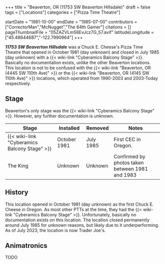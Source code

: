 +++
title = "Beaverton, OR (11753 SW Beaverton Hillsdale)"
draft = false
tags = ["Locations"]
categories = ["Pizza Time Theatre"]


startDate = "1981-10-00"
endDate = "1985-07-00"
contributors = ["CorrectorMan","McNugget","The 64th Gamer"]
citations = []
pageThumbnailFile = "05ZAZVLmS6EvJcz7G_57.avif"
latitudeLongitude = ["45.48644687","-122.7990964"]
+++

***11753 SW Beaverton Hillsdale*** was a Chuck E. Cheese's Pizza Time Theatre that opened in October 1981 (day unknown) and closed in July 1985 (day unknown) with a {{< wiki-link "Cyberamics Balcony Stage" >}}. Basically no documentation exists, unlike the other Beaverton locations. This location is not to be confused with the {{< wiki-link "Beaverton, OR (4445 SW 110th Ave)" >}} or the {{< wiki-link "Beaverton, OR (4145 SW 110th Ave)" >}} locations, which operated from 1990-2003 and 2003-Today respectively.

## Stage

Beaverton's only stage was the {{< wiki-link "Cyberamics Balcony Stage" >}}. However, any further documentation is unknown.

| Stage                                              | Installed    | Removed   | Notes                                           |
|----------------------------------------------------|--------------|-----------|-------------------------------------------------|
| {{< wiki-link "Cyberamics Balcony Stage" >}} | October 1981 | July 1985 | First CEC in Oregon.                            |
| The King                                           | Unknown      | Unknown   | Confirmed by photos taken between 1981 and 1983 |

## History

This location opened in October 1981 (day unknown) as the first Chuck E. Cheese in Oregon. As most other PTTs at the time, they had the {{< wiki-link "Cyberamics Balcony Stage" >}}. Unfortunately, basically no documentation exists on this location. The location closed permanently around July 1985 for unknown reasons, but likely due to it underperforming. As of July 2023, the location is now Trader Joe's.

## Animatronics

TODO